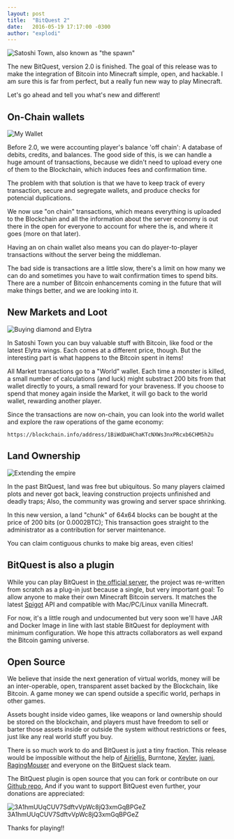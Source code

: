 ```yaml
---
layout: post
title:  "BitQuest 2"
date:   2016-05-19 17:17:00 -0300
author: "explodi"
---
```


![Satoshi Town, also known as "the spawn"](http://i.imgur.com/tqZEwpL.png)

The new BitQuest, version 2.0 is finished. The goal of this release was to make the integration of Bitcoin into Minecraft simple, open, and hackable. I am sure this is far from perfect, but a really fun new way to play Minecraft.

Let's go ahead and tell you what's new and different!

On-Chain wallets
--------------------------------------
![My Wallet](http://i.imgur.com/UM6nLpU.jpg)


Before 2.0, we were accounting player's balance 'off chain': A database of debits, credits, and balances. The good side of this, is we can handle a huge amount of transactions, because we didn't need to upload every one of them to the Blockchain, which induces fees and confirmation time.

The problem with that solution is that we have to keep track of every transaction, secure and segregate wallets, and produce checks for potencial duplications. 

We now use "on chain" transactions, which means everything is uploaded to the Blockchain and all the information about the server economy is out there in the open for everyone to account for where the is, and where it goes (more on that later). 

Having an on chain wallet also means you can do player-to-player transactions without the server being the middleman.

The bad side is transactions are a little slow, there's a limit on how many we can do and sometimes you have to wait confirmation times to spend bits. There are a number of Bitcoin enhancements coming in the future that will make things better, and we are looking into it.

New Markets and Loot
----------------------
![Buying diamond and Elytra](http://i.imgur.com/jmUsfeg.gif)


In Satoshi Town you can buy valuable stuff with Bitcoin, like food or the latest Elytra wings. Each comes at a different price, though. But the interesting part is what happens to the Bitcoin spent in items!

All Market transactions go to a "World" wallet. Each time a monster is killed, a small number of calculations (and luck) might substract 200 bits from that wallet directly to yours, a small reward for your braveness. If you choose to spend that money again inside the Market, it will go back to the world wallet, rewarding another player.

Since the transactions are now on-chain, you can look into the world wallet and explore the raw operations of the game economy:

````
https://blockchain.info/address/1BiWdDaHChaKTcNXWs3nxPRcxb6CHM5h2u
````

Land Ownership
------------------------------------------------
![Extending the empire](http://i.imgur.com/4dfEhu2.gif)

In the past BitQuest, land was free but ubiquitous. So many players claimed plots and never got back, leaving construction projects unfinished and deadly traps; Also, the community was growing and server space shrinking.

In this new version, a land "chunk" of 64x64 blocks can be bought at the price of 200 bits (or 0.0002BTC); This transaction goes straight to the administrator as a contribution for server maintenance.

You can claim contiguous chunks to make big areas, even cities!

BitQuest is also a plugin
----------------------
While you can play BitQuest in [the official server](http://bitquest.co), the project was re-written from scratch as a plug-in just because a single, but very important goal: To allow anyone to make their own Minecraft Bitcoin servers. It matches the latest [Spigot](http://spigotmc.com) API and compatible with Mac/PC/Linux vanilla Minecraft. 

For now, it's a little rough and undocumented but very soon we'll have JAR and Docker Image in line with last stable BitQuest for deployment with minimum configuration. We hope this attracts collaborators as well expand the Bitcoin gaming universe.


Open Source
------------------------------------
We believe that inside the next generation of virtual worlds, money will be an inter-operable, open, transparent asset backed by the Blockchain, like Bitcoin. A game money we can spend outside a specific world, perhaps in other games.

Assets bought inside video games, like weapons or land ownership should be stored on the blockchain, and players must have freedom to sell or barter those assets inside or outside the system without restrictions or fees, just like any real world stuff you buy.

There is so much work to do and BitQuest is just a tiny fraction. This release would be impossible without the help of [Airiellis](https://twitter.com/shallonhackenb1), Burntone, [Xeyler](https://github.com/Xeyler), [juanj](https://github.com/juanj), [RagingMouser](https://github.com/RagingMouser) and everyone on the BitQuest slack team.

The BitQuest plugin is open source that you can fork or contribute on our [Github repo](https://github.com/bitquest/bitquest), And if you want to support BitQuest even further, your donations are appreciated:

![3A1hmUUqCUV7SdftvVpWc8jQ3xmGqBPGeZ](https://chart.googleapis.com/chart?chs=300x300&cht=qr&chl=bitcoin:3A1hmUUqCUV7SdftvVpWc8jQ3xmGqBPGeZ)
3A1hmUUqCUV7SdftvVpWc8jQ3xmGqBPGeZ

Thanks for playing!!